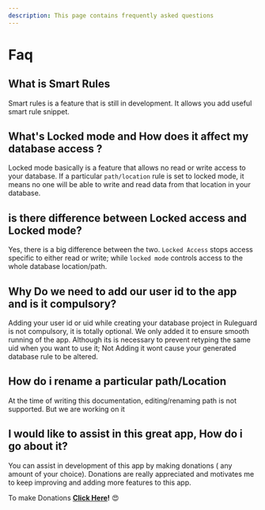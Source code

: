 ```yaml
---
description: This page contains frequently asked questions
---
```


# Faq

## What is Smart Rules 

Smart rules is a feature that is still in development. It allows you add useful smart rule snippet. 

## What's Locked mode and How does it affect my database access ? 

Locked mode basically is a feature that allows no read or write access to your database. If a particular `path/location` rule is set to locked mode, it means no one will be able to write and read data from that location in your database. 

## is there difference between Locked access and Locked mode?

Yes, there is a big difference between the two. `Locked Access` stops  access specific to either read or write; while `locked mode` controls access to the whole database location/path.



## Why Do we need  to add our user id to the app and is it compulsory? 

Adding your user id or uid while creating your database project in Ruleguard is not compulsory, it is totally optional. We only added it to ensure smooth running of the app. Although its is necessary to prevent retyping the same uid when you want to use it; Not Adding it wont cause your generated database rule to be altered. 

## How do i rename a particular path/Location

At the time of writing this documentation, editing/renaming path is not supported. But we are working on it 

## I would like to assist in this great app, How do i go about it?

You can assist in development of this app by making donations \( any amount of your choice\). Donations are really appreciated and motivates me to keep improving and adding more features to this app.

 To make Donations [**Click Here**](https://flutterwave.com/pay/prodevstudioxryv)**!** 😍 

 

